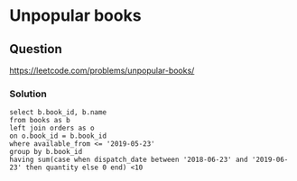 # Unpopular books
## Question
https://leetcode.com/problems/unpopular-books/
### Solution
```
select b.book_id, b.name
from books as b
left join orders as o
on o.book_id = b.book_id
where available_from <= '2019-05-23'
group by b.book_id
having sum(case when dispatch_date between '2018-06-23' and '2019-06-23' then quantity else 0 end) <10
```
